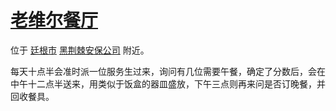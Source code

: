 # [老维尔餐厅](../餐饮门店/老维尔餐厅)

位于 [廷根市](../地区/廷根市.md) [黑荆棘安保公司](../特殊地点/黑荆棘安保公司.md) 附近。

每天十点半会准时派一位服务生过来，询问有几位需要午餐，确定了分数后，会在中午十二点半送来，用类似于饭盒的器皿盛放，下午三点则再来问是否订晚餐，并回收餐具。


